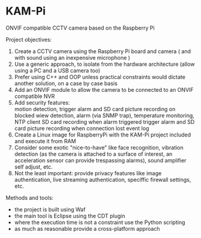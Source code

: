 # KAM-Pi
ONVIF compatible CCTV camera based on the Raspberry Pi  

Project objectives:  
1. Create a CCTV camera using the Raspberry Pi board and camera ( and with sound using an inexpensive microphone )  
2. Use a generic approach, to isolate from the hardware architecture (allow using a PC and a USB camera too)  
3. Prefer using C++ and OOP unless practical constraints would dictate another solution, on a case by case basis  
4. Add an ONVIF module to allow the camera to be connected to an ONVIF compatible NVR  
5. Add security features:  
        motion detection, 
        trigger alarm and SD card picture recording on blocked wiew detection, 
        alarm (via SNMP trap), 
        temperature monitoring,
        NTP client
        SD card recording when alarm triggered
        trigger alarm and SD card picture recording when connection lost
        event log
6. Create a Linux image for RaspberryPi with the KAM-Pi project included and execute it from RAM  
7. Consider some exotic "nice-to-have" like face recognition, vibration detection (as the camera is attached to a surface of interest, an acceleration sensor can provide trespassing alarms), sound amplifier self adjust, etc.  
8. Not the least important: provide privacy features like image authentication, live streaming authentication, speciffic firewall settings, etc.  

Methods and tools:  
- the project is built using Waf
- the main tool is Eclipse using the CDT plugin
- where the execution time is not a constraint use the Python scripting
- as much as reasonable provide a cross-platform approach
